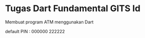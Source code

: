 # Tugas Dart Fundamental GITS Id

Membuat program ATM menggunakan Dart

default PIN :
000000
222222
